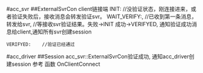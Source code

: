 
#acc_svr
##ExternalSvrCon client链接端
	INIT:        //没验证状态，刚连接进来，或者验证失败后，接收消息会转发验证svr。
	WAIT_VERIFY:, //已收到第一条消息，转发给svr, 
				 //等接收svr验证结果。失败->INIT
				成功->VERIFYED, 通知验证成功消息给client,通知所有svr创建session

	VERIFYED:    //验证已经通过

#acc_driver
##Session
	acc_svr::ExternalSvrCon验证成功, 通知acc_driver创建session
	参考 函数 OnClientConnect
